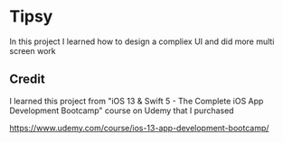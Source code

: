 # Tipsy
 
 In this project I learned how to design a compliex UI and did more multi screen work

## Credit
I learned this project from "iOS 13 & Swift 5 - The Complete iOS App Development Bootcamp" course on Udemy that I purchased

https://www.udemy.com/course/ios-13-app-development-bootcamp/
